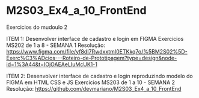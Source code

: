 # M2S03_Ex4_a_10_FrontEnd

Exercicios do mudoulo 2

ITEM 1: Desenvolver interface de cadastro e login em FIGMA
Exercicios MS202 de 1 a 8 - SEMANA 1
Resolução: https://www.figma.com/file/yf8dI7RwdxxtmI0ETKkq7o/%5BM2S02%5D-Exerc%C3%ADcios---Roteiro-de-Prototipagem?type=design&node-id=1%3A44&t=IOjOAEAeLIuMcUK1-1

ITEM 2: Desenvolver interface de cadastro e login reproduzindo modelo do FIGMA em HTML CSS e JS
Exercicios MS203 de 1 a 10 - SEMANA 2
Resolução: https://github.com/devmariano/M2S03_Ex4_a_10_FrontEnd
